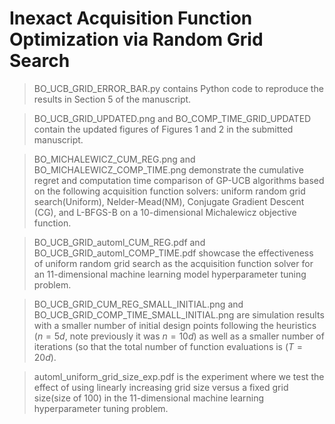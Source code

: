 # Inexact Acquisition Function Optimization via Random Grid Search 

> BO_UCB_GRID_ERROR_BAR.py contains Python code to reproduce the results in Section 5 of the manuscript. 

> BO_UCB_GRID_UPDATED.png and BO_COMP_TIME_GRID_UPDATED contain the updated figures of Figures 1 and 2 in the submitted manuscript.

> BO_MICHALEWICZ_CUM_REG.png and BO_MICHALEWICZ_COMP_TIME.png demonstrate the cumulative regret and computation time comparison of GP-UCB algorithms based on the following acquisition function solvers: uniform random grid search(Uniform), Nelder-Mead(NM), Conjugate Gradient Descent (CG), and L-BFGS-B on a 10-dimensional Michalewicz objective function.

> BO_UCB_GRID_automl_CUM_REG.pdf and BO_UCB_GRID_automl_COMP_TIME.pdf showcase the effectiveness of uniform random grid search as the acquisition function solver for an 11-dimensional machine learning model hyperparameter tuning problem.

> BO_UCB_GRID_CUM_REG_SMALL_INITIAL.png and BO_UCB_GRID_COMP_TIME_SMALL_INITIAL.png are simulation results with a smaller number of initial design points following the heuristics ($n = 5d$, note previously it was $n = 10d$) as well as a smaller number of iterations (so that the total number of function evaluations is ($T = 20d$). 

> automl_uniform_grid_size_exp.pdf is the experiment where we test the effect of using linearly increasing grid size versus a fixed grid size(size of 100) in the 11-dimensional machine learning hyperparameter tuning problem. 
